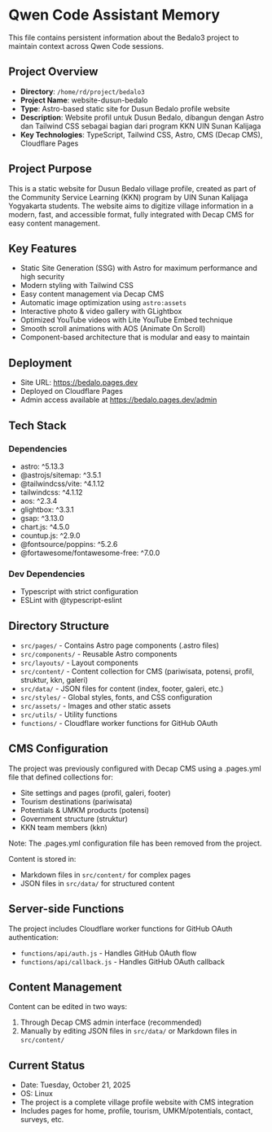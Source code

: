 # Qwen Code Assistant Memory

This file contains persistent information about the Bedalo3 project to maintain context across Qwen Code sessions.

## Project Overview

- **Directory**: `/home/rd/project/bedalo3`
- **Project Name**: website-dusun-bedalo
- **Type**: Astro-based static site for Dusun Bedalo profile website
- **Description**: Website profil untuk Dusun Bedalo, dibangun dengan Astro dan Tailwind CSS sebagai bagian dari program KKN UIN Sunan Kalijaga
- **Key Technologies**: TypeScript, Tailwind CSS, Astro, CMS (Decap CMS), Cloudflare Pages

## Project Purpose

This is a static website for Dusun Bedalo village profile, created as part of the Community Service Learning (KKN) program by UIN Sunan Kalijaga Yogyakarta students. The website aims to digitize village information in a modern, fast, and accessible format, fully integrated with Decap CMS for easy content management.

## Key Features

- Static Site Generation (SSG) with Astro for maximum performance and high security
- Modern styling with Tailwind CSS
- Easy content management via Decap CMS
- Automatic image optimization using `astro:assets` 
- Interactive photo & video gallery with GLightbox
- Optimized YouTube videos with Lite YouTube Embed technique
- Smooth scroll animations with AOS (Animate On Scroll)
- Component-based architecture that is modular and easy to maintain

## Deployment

- Site URL: https://bedalo.pages.dev
- Deployed on Cloudflare Pages
- Admin access available at https://bedalo.pages.dev/admin

## Tech Stack

### Dependencies
- astro: ^5.13.3
- @astrojs/sitemap: ^3.5.1
- @tailwindcss/vite: ^4.1.12
- tailwindcss: ^4.1.12
- aos: ^2.3.4
- glightbox: ^3.3.1
- gsap: ^3.13.0
- chart.js: ^4.5.0
- countup.js: ^2.9.0
- @fontsource/poppins: ^5.2.6
- @fortawesome/fontawesome-free: ^7.0.0

### Dev Dependencies
- Typescript with strict configuration
- ESLint with @typescript-eslint

## Directory Structure

- `src/pages/` - Contains Astro page components (.astro files)
- `src/components/` - Reusable Astro components
- `src/layouts/` - Layout components
- `src/content/` - Content collection for CMS (pariwisata, potensi, profil, struktur, kkn, galeri)
- `src/data/` - JSON files for content (index, footer, galeri, etc.)
- `src/styles/` - Global styles, fonts, and CSS configuration
- `src/assets/` - Images and other static assets
- `src/utils/` - Utility functions
- `functions/` - Cloudflare worker functions for GitHub OAuth

## CMS Configuration

The project was previously configured with Decap CMS using a .pages.yml file that defined collections for:
- Site settings and pages (profil, galeri, footer)
- Tourism destinations (pariwisata) 
- Potentials & UMKM products (potensi)
- Government structure (struktur)
- KKN team members (kkn)

Note: The .pages.yml configuration file has been removed from the project.

Content is stored in:
- Markdown files in `src/content/` for complex pages
- JSON files in `src/data/` for structured content

## Server-side Functions

The project includes Cloudflare worker functions for GitHub OAuth authentication:
- `functions/api/auth.js` - Handles GitHub OAuth flow
- `functions/api/callback.js` - Handles GitHub OAuth callback

## Content Management

Content can be edited in two ways:
1. Through Decap CMS admin interface (recommended)
2. Manually by editing JSON files in `src/data/` or Markdown files in `src/content/`

## Current Status

- Date: Tuesday, October 21, 2025
- OS: Linux
- The project is a complete village profile website with CMS integration
- Includes pages for home, profile, tourism, UMKM/potentials, contact, surveys, etc.